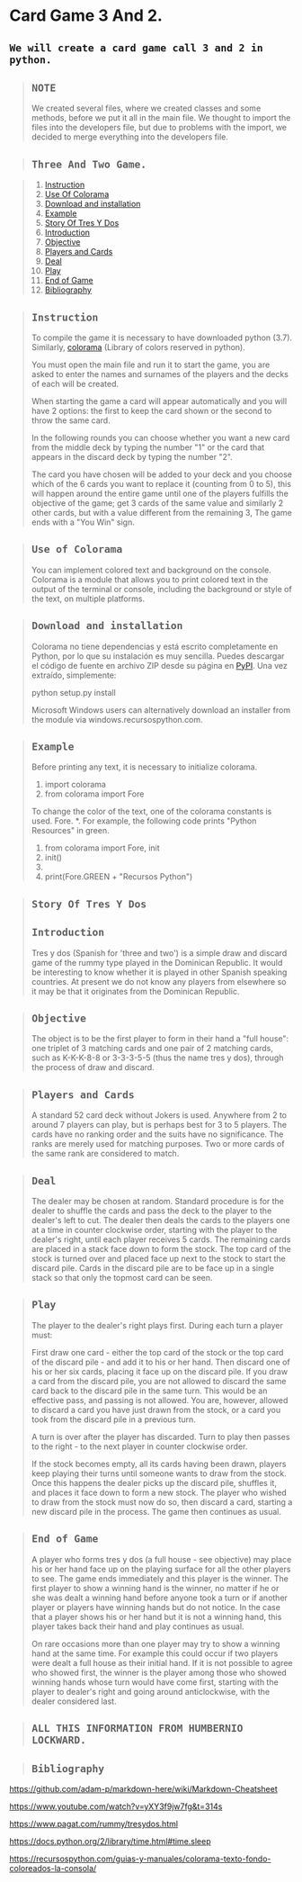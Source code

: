 # Card Game 3 And 2.
## `We will create a card game call 3 and 2 in python.`

>## `NOTE`
>We created several files, where we created classes and some methods, before we put it all in the main file.
>We thought to import the files into the developers file, but due to problems with the import, we decided to merge everything into the developers file.

>## `Three And Two Game.`

>1. [Instruction](#Instruction)
>1. [Use Of Colorama](#Use-of-Colorama)
>1. [Download and installation](#Download-and-installation)
>1. [Example](#Example)
>1. [Story Of Tres Y Dos](#Story-Of-Tres-Y-Dos)
>1. [Introduction](#Introduction)
>1. [Objective](#Objective)
>1. [Players and Cards](#Players-and-Cards)
>1. [Deal](#Deal)
>1. [Play](#Play)
>1. [End of Game](#End-of-Game)
>1. [Bibliography](#Bibliography)

>## `Instruction`
>To compile the game it is necessary to have downloaded python (3.7). 
>Similarly, [colorama](#Use-of-Colorama) (Library of colors reserved in python).
>
>You must open the main file and run it to start the game, you are asked to enter the names and surnames of the players and the decks of each will be created.
>
>When starting the game a card will appear automatically and you will have 2 options: the first to keep the card shown or the second to throw the same card.
>
>In the following rounds you can choose whether you want a new card from the middle deck by typing the number "1" or the card that appears in the discard deck by typing the number "2". 
>
>The card you have chosen will be added to your deck and you choose which of the 6 cards you want to replace it (counting from 0 to 5), this will happen around the entire game until one of the players fulfills the objective of the game; get 3 cards of the same value and similarly 2 other cards, but with a value different from the remaining 3, The game ends with a "You Win" sign.

>## `Use of Colorama`
>You can implement colored text and background on the console.
>Colorama is a module that allows you to print colored text in the output of the terminal or console, including the background or style of the text, on multiple platforms.
>

>## `Download and installation`
>Colorama no tiene dependencias y está escrito completamente en Python, por lo que su instalación es muy sencilla. Puedes descargar el código de fuente en archivo ZIP desde su página en [PyPI](https://pypi.org/project/colorama/#downloads). Una vez extraído, simplemente:
>
>python setup.py install
>
>Microsoft Windows users can alternatively download an installer from the module via windows.recursospython.com.
>

>## `Example`
>Before printing any text, it is necessary to initialize colorama.
>
>1. import colorama
>2. from colorama import Fore
>
>To change the color of the text, one of the colorama constants is used. Fore. *. For example, the following code prints "Python Resources" in green.
>
>1. from colorama import Fore, init
>2. init()
>3.
>4. print(Fore.GREEN + "Recursos Python")


>## `Story Of Tres Y Dos`
>## `Introduction`
>Tres y dos (Spanish for 'three and two') is a simple draw and discard game of the rummy type played in the Dominican Republic. It would be interesting to know whether it is played in other Spanish speaking countries. At present we do not know any players from elsewhere so it may be that it originates from the Dominican Republic.

>## `Objective`
>The object is to be the first player to form in their hand a "full house": one triplet of 3 matching cards and one pair of 2 matching cards, such as K-K-K-8-8 or 3-3-3-5-5 (thus the name tres y dos), through the process of draw and discard.

>## `Players and Cards`
>A standard 52 card deck without Jokers is used. Anywhere from 2 to around 7 players can play, but is perhaps best for 3 to 5 players. The cards have no ranking order and the suits have no significance. The ranks are merely used for matching purposes. Two or more cards of the same rank are considered to match.

>## `Deal`
>The dealer may be chosen at random. Standard procedure is for the dealer to shuffle the cards and pass the deck to the player to the dealer's left to cut. The dealer then deals the cards to the players one at a time in counter clockwise order, starting with the player to the dealer's right, until each player receives 5 cards. The remaining cards are placed in a stack face down to form the stock. The top card of the stock is turned over and placed face up next to the stock to start the discard pile. Cards in the discard pile are to be face up in a single stack so that only the topmost card can be seen.

>## `Play`
>The player to the dealer's right plays first. During each turn a player must:
>
>First draw one card - either the top card of the stock or the top card of the discard pile - and add it to his or her hand.
>Then discard one of his or her six cards, placing it face up on the discard pile.
>If you draw a card from the discard pile, you are not allowed to discard the same card back to the discard pile in the same turn. This would be an effective pass, and passing is not allowed. You are, however, allowed to discard a card you have just drawn from the stock, or a card you took from the discard pile in a previous turn.
>
>A turn is over after the player has discarded. Turn to play then passes to the right - to the next player in counter clockwise order.
>
>If the stock becomes empty, all its cards having been drawn, players keep playing their turns until someone wants to draw from the stock. Once this happens the dealer picks up the discard pile, shuffles it, and places it face down to form a new stock. The player who wished to draw from the stock must now do so, then discard a card, starting a new discard pile in the process. The game then continues as usual.

>## `End of Game`
>A player who forms tres y dos (a full house - see objective) may place his or her hand face up on the playing surface for all the other players to see. The game ends immediately and this player is the winner. The first player to show a winning hand is the winner, no matter if he or she was dealt a winning hand before anyone took a turn or if another player or players have winning hands but do not notice. In the case that a player shows his or her hand but it is not a winning hand, this player takes back their hand and play continues as usual.
>
>On rare occasions more than one player may try to show a winning hand at the same time. For example this could occur if two players were dealt a full house as their initial hand. If it is not possible to agree who showed first, the winner is the player among those who showed winning hands whose turn would have come first, starting with the player to dealer's right and going around anticlockwise, with the dealer considered last.

>## `ALL THIS INFORMATION FROM HUMBERNIO LOCKWARD.`


>## `Bibliography`
https://github.com/adam-p/markdown-here/wiki/Markdown-Cheatsheet

https://www.youtube.com/watch?v=yXY3f9jw7fg&t=314s

https://www.pagat.com/rummy/tresydos.html

https://docs.python.org/2/library/time.html#time.sleep

https://recursospython.com/guias-y-manuales/colorama-texto-fondo-coloreados-la-consola/